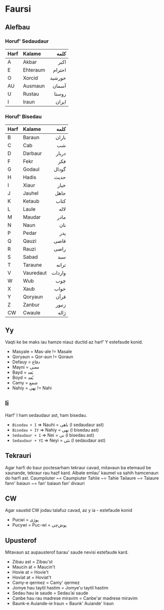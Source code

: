 # Faursi

## Alefbau

### Horuf' Sedaudaur

| Harf | Kalame   | کلمه   |
|:---- |:-------- | ------:|
| A    | Akbar    | اکبر   |
| E    | Ehteraum | احترام |
| O    | Xorcid   | خورشید |
| AU   | Ausmaun  | آسمان  |
| U    | Rustau   | روستا  |
| I    | Iraun    | ایران  |

### Horuf' Bisedau

| Harf | Kalame    | کلمه   |
|:---- |:--------- | ------:|
| B    | Baraun    | باران  |
| C    | Cab       | شب     |
| D    | Darbaur   | دربار  |
| F    | Fekr      | فکر    |
| G    | Godaul    | گودال  |
| H    | Hadis     | حدیث   |
| I    | Xiaur     | خیار   |
| J    | Jauhel    | جاهل   |
| K    | Ketaub    | کتاب   |
| L    | Laule     | لاله   |
| M    | Maudar    | مادر   |
| N    | Naun      | نان    |
| P    | Pedar     | پدر    |
| Q    | Qauzi     | قاضی   |
| R    | Rauzi     | راضی   |
| S    | Sabad     | سبد    |
| T    | Taraune   | ترانه  |
| V    | Vauredaut | واردات |
| W    | Wub       | چوب    |
| X    | Xaub      | خواب   |
| Y    | Qoryaun   | قرآن   |
| Z    | Zanbur    | زنبور  |
| CW   | Cwaule    | ژاله   |

## Yy
Vaqti ke be maks iau hamze niauz ductid az harf’ Y estefaude konid.
- Masyale = Mas-ale != Masale
- Qoryaun = Qor-aun != Qoraun
- Defauy = دفاع
- Mayni = معنی
- Bayd = بَعد
- Boyd = بُعد
- Camy = شمع
- Nahiy = نهی != Nahi

## Ii
Harf' I ham sedaudaur ast, ham bisedau.
- `Bisedau + I` => Nauhi = ناهی (I sedaudaur ast)
- `Bisedau + IY` => Nahiy = نهی (I bisedau ast)
- `Sedaudaur + I` => Nei = نی (I bisedau ast)
- `Sedaudaur + YI` => Neyi = نئی (I sedaudaur ast)

## Tekrauri
Agar harfi do baur poctesarham tekraur cavad, mitavaun ba etemaud be xaunande, tekraur rau hazf kard. Albate emlau' kaumel va sahih hamcenaun do harfi ast.
Caumpiiuter ~= Caumpiuter
Tahiie ~= Tahie
Taiiaure ~= Taiaure
fann' baiaun ~= fan' baiaun
fan' divauri

## CW
Agar xaustid CW jodau talafuz cavad, az y ia - estefaude konid
- Pucwi = پوژی
- Pucywi  = Puc-wi = پوش‌چی

## Upusterof
Mitavaun az aupausterof barau’ saude nevisi estefaude kard.
- Zibau ast = Zibau'st
- Maucin at = Maucin't
- Hovie at = Hovie't
- Hoviat at = Hoviat't
- Camy-e qermez = Camy' qermez
- Jomye hau taytil hastim = Jomye'u taytil hastim
- Sedau hau ie saude = Sedau’ai saude
- Canbe hau rau madrese miravim = Canbe'ar madrese miravim
- Baunk-e Auiande-ie Iraun = Baunk' Auiande' Iraun
